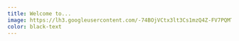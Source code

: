 ```yaml
---
title: Welcome to...
image: https://lh3.googleusercontent.com/-74BOjVCtx3lt3Cs1mzQ4Z-FV7PQMTbWwsYzvjEKfEIcT6DvS3x0u8TiH4sEiKECTaI8lsN-Rp0CY09g1Wd1doyj3Zu7CdFmJOso-cP4kFJxl_TR61w894-g5JmsgQAyhCxcACCHD5xYCK2cQ2BXqQVPeSXRS3G4S7wWPEKWtkHocdNgPtAS4tsxGendkgxHUVxcQ7EV3kEX1r7_Z7tdA5fl2M3d5guE3U6IjpTlPar9CkfHLYive7-UoGbXFzOd6dcOShDYy6UkB7QNjnAuyEA7eiSVLnwOcp0wxwom2CfebHGISh_6GH5_Ug39lPdSAq0X2V52uhdydyc6djNzxBUgFaMiCLMkmx27CGwHsA4AC59OYf4HmCQmba4mXIjE2j_xhB41PKMtx2MYCzqbu6sS5f8EHuj5YXEsOEi0zHDPxLMzb8tfm2DwsAkjau0ont_ooRSyO_LM9IbgGHwr73vy2bOJOvG_lUxMtZgWMh8pnQHs_LvDfHalK7Av6jFAQEdoumuxAc4l6N7gogpyzJ_uqVLCv3KdOss2MkdVC-4zhotx-nbx6mbUjBUgvaVmPvxOrV3qBxDYsrjlC8Two09YRL9f8vPPSz-2t1y3qhWnjeft2AtRMPKGMScUIa5lkTCxVm4fytoWx30GCMR3kyG0xTMKNwXTmw=w1645-h926-no
color: black-text
---
```

